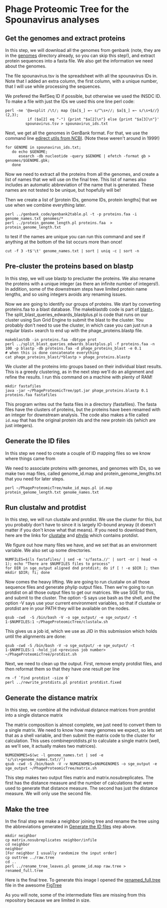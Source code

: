 # Phage Proteomic Tree for the Spounavirus analyses

## Get the genomes and extract proteins

In this step, we will download all the genomes from genbank (note, they are in the [genomes](genomes/) directory already, so you can skip this step!), and extract protein sequences into a fasta file. We also get the information we need about the genomes.

The file spounavirus.tsv is the spreadsheet with all the spounavirus IDs in. Note that I added an extra column, the first column, with a unique number, that I will use while processing the sequences.


We prefered the RefSeq ID if possible, but otherwise we used the INSDC ID. To make a file with just the IDs we used this one line perl code:


```
perl -ne '@a=split /\t/; map {$a[$_] =~ s/^\s+//; $a[$_] =~ s/\s+$//} (2,3); 
          if ($a[2] eq "-") {print "$a[2]\n"} else {print "$a[3]\n"}' 
	     spounavirus.tsv > spounavirus_ids.txt
```

Next, we get all the genomes in GenBank format. For that, we use the command line [edirect utils from NCBI](https://www.ncbi.nlm.nih.gov/books/NBK179288/). (Note these weren't around in 1999!)

```
for GENOME in spounavirus_ids.txt;
   do echo $GENOME;
      esearch -db nucleotide -query $GENOME | efetch -format gb > genomes/$GENOME.gbk;
   done
```

Now we need to extract all the proteins from all the genomes, and create a list of names that we will use on the final tree. This list of names also includes an automatic abbreviation of the name that is generated. These names are not tested to be unique, but hopefully will be!


Then we create a list of [protein IDs, genome IDs, protein lengths] that we use when we combine everything later.


```
perl ../genbank_code/genbank2table.pl -t -p proteins.faa -i genome_names.txt genomes/*
perl ../protein_genome_length.pl proteins.faa  > protein_genome_length.txt

```

to test if the names are unique you can run this command and see if anything at the bottom of the list occurs more than once!

```
cut -f 3 -t$'\t' genome_names.txt | sort | uniq -c | sort -n 
```


## Pre-cluster the proteins based on blastp

In this step, we will use blastp to precluster the proteins. We also rename the proteins with a unique integer (as there an infinite number of integers!). In addition, some of the downstream steps have limited protein name lengths, and so using integers avoids any renaming issues.


Now we are going to identify our groups of proteins. We start by converting proteins.faa to a blast database. The makeblastdb code is part of [blast+](https://blast.ncbi.nlm.nih.gov/Blast.cgi?PAGE_TYPE=BlastDocs&DOC_TYPE=Download). The split_blast_queries_edwards_blastplus.pl is code that runs on our cluster using Sun Grid Engine to submit the blast to the cluster. You probably don't need to use the cluster, in which case you can just run a regular blast+ search to end up with the phage_proteins.blastp file.



```
makeblastdb -in proteins.faa -dbtype prot
perl ../split_blast_queries_edwards_blastplus.pl -f proteins.faa -n 100 -p blastp -db proteins.faa -d phage_proteins_blast -e 0.1 
# when this is done concatenate everything
cat phage_proteins_blast/*blastp > phage_proteins.blastp

```

We cluster all the proteins into groups based on their individual blast results. This is a greedy clustering, as in the next step we'll do an alignment and refine the results. I run this command on a machine with plenty of RAM!

```
mkdir fastafiles
java -jar ~/PhageProteomicTree/ppt.jar phage_proteins.blastp 0.1 proteins.faa fastafiles
```

This program writes out the fasta files in a directory (fastafiles). The fasta files have the clusters of proteins, but the proteins have been renamed with an integer for downstream analysis. The code also makes a file called `id.map` that has the original protein ids and the new protein ids (which are just integers).

## Generate the ID files

In this step we need to create a couple of ID mapping files so we know where things came from

We need to associate proteins with genomes, and genomes with IDs, so we make two map files, called genome_id.map and protein_genome_lengths.txt that you need for later steps.

```
perl ~/PhageProteomicTree/make_id_maps.pl id.map protein_genome_length.txt genome_names.txt
```

## Run clustalw and protdist

In this step, we will run clustalw and protdist. We use the cluster for this, but you probably don't have to since it is largely IO-bound anyway (it doesn't matter if you don't know what that means). If you need to download them, here are the links for [clustalw](http://www.clustal.org/download/current/) and [phylip](http://evolution.genetics.washington.edu/phylip/getme-new1.html) which contains protdist.

We figure out how many files we have, and we set that as an environment variable. We also set up some directories.

```
NUMFILES=$(ls fastafiles/ | sed -e 's/fasta.//' | sort -nr | head -n 1); echo "There are $NUMFILES files to process"
for DIR in sge_output aligned dnd protdist; do if [ ! -e $DIR ]; then mkdir $DIR; fi; done
```

Now comes the heavy lifting. We are going to run clustalw on all those sequence files and generate phylip output files. Then we're going to run protdist on all those output files to get our matrices. We use SGE for this, and submit to the cluster. The option -S says use bash as the shell, and the option -V says use your current environment variables, so that if clustalw or protdist are in your PATH they will be available on the nodes.

```
qsub -cwd  -S /bin/bash -V -o sge_output/ -e sge_output/ -t 1-$NUMFILES:1 ~/PhageProteomicTree/clustalw.sh
```

This gives us a job id, which we use as JID in this submission which holds until the alignments are done:

```
qsub -cwd -S /bin/bash -V -o sge_output/ -e sge_output/ -t 1-$NUMFILES:1 -hold_jid <previous job number> ~/PhageProteomicTree/protdist.sh
```

Next, we need to clean up the output. First, remove empty protdist files, and then reformat them so that they have one result per line

```
rm -f `find protdist -size 0`
perl ../rewrite_protdists.pl protdist protdist.fixed
```
## Generate the distance matrix

In this step, we combine all the individual distance matrices from protdist into a single distance matrix

The matrix composition is almost complete, we just need to convert them to a single matrix. We need to know how many genomes we expect, so lets set that as a shell variable, and then submit the matrix code to the cluster for calculation. This uses combineprotdists.pl to calculate a single matrix (well, as we'll see, it actually makes two matrices).

```
NUMGENOMES=$(wc -l genome_names.txt | sed -e 's/\s\+genome_names.txt//')
qsub -cwd -S /bin/bash -V -v NUMGENOMES=$NUMGENOMES -o sge_output -e sge_output ~/PhageProteomicTree/matrix.sh
```

This step makes two output files matrix and matrix.nosubreplicates. The first has the distance measure and the number of calculations that were used to generate that distance measure. The second has just the distance measure. We will only use the second file.

## Make the tree

In the final step we make a neighbor joining tree and rename the tree using the abbreviations generated in [Generate the ID files](#Generate_the_ID_files) step above.

```
mkdir neighbor
cp matrix.nosubreplicates neighbor/infile
cd neighbor
neighbor
[For neighbor I usually randomize the input order]
cp outtree ../raw.tree
cd ..
perl ../rename_tree_leaves.pl genome_id.map raw.tree > renamed_full.tree
```

Here is the final tree. To generate this image I opened the [renamed_full.tree](renamed_full.tree) file in the awesome [FigTree](http://tree.bio.ed.ac.uk/software/figtree/)




As you will note, some of the intermediate files are missing from this repository because we are limited in size.

